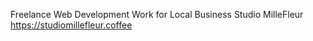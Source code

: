 Freelance Web Development Work for Local Business Studio MilleFleur
https://studiomillefleur.coffee
